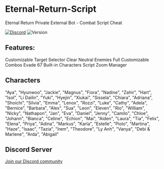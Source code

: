 # Eternal-Return-Script
Eternal Return Private External Bot - Combat Script Cheat

[![Discord](https://img.shields.io/discord/972965077496000552)](https://discord.gg/3TCudXY2uA)
![Version](https://img.shields.io/badge/version-5.6-blue.svg)

## Features:

Customizable Target Selector
Clear Neutral Enemies
Full Customizable Combos 
Evade
67 Built-in Characters Script 
Zoom Manager


## Characters

"Aya", "Hyunwoo", "Jackie", "Magnus", "Fiora", "Nadine", "Zahir", "Hart", "Isol", "Li Dailin", "Yuki", "Hyejin", "Xiukai", "Sissela", "Chiara", "Adriana", "Shoichi", "Silvia", "Emma", "Lenox", "Rozzi", "Luke", "Cathy", "Adela", "Bernice", "Barbara", "Alex", "Sua", "Leon", "Eleven", "Rio", "William", "Nicky", "Nathapon", "Jan", "Eva", "Daniel", "Jenny", "Camilo", "Chloe", "Johann", "Bianca", "Celine", "Echion", "Mai", "Aiden", "Laura", "Tia", "Felix", "Elena", "Priya", "Adina", "Markus", "Karla", "Estelle", "Piolo", "Martina", "Haze", "Isaac", "Tazia", "Irem", "Theodore", "Ly Anh", "Vanya", "Debi & Marlene", "Arda", "Abigail"

## Discord Server
[Join our Discord community](https://discord.gg/3TCudXY2uA)
